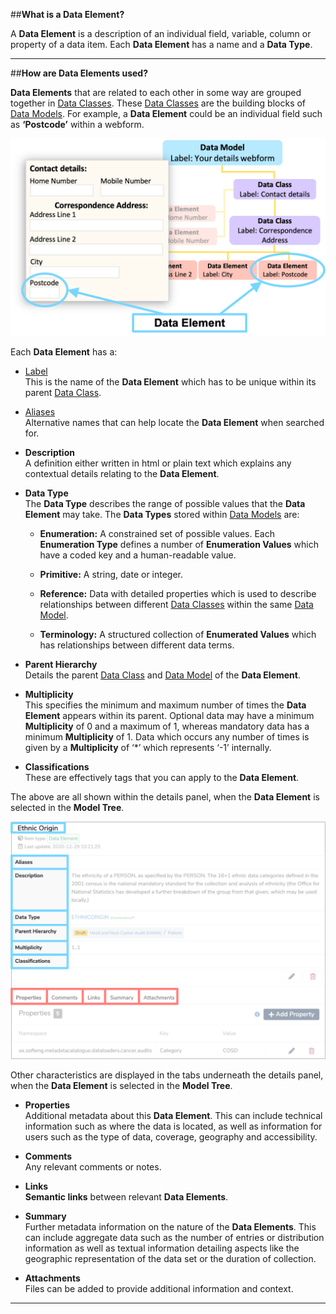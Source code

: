 ##**What is a Data Element?**

A **Data Element** is a description of an individual field, variable, column or property of a data item. Each **Data Element** has a name and a **Data Type**. 


---
##**How are Data Elements used?**

**Data Elements** that are related to each other in some way are grouped together in [Data Classes](../data-class/data-class.md). These [Data Classes](../data-class/data-class.md) are the building blocks of [Data Models](../data-model/data-model.md). For example, a **Data Element** could be an individual field such as **‘Postcode’** within a webform. 

![A webform and Data Model flowchart illustrating an example of a Data Element](data-element-flowchart.png)

Each **Data Element** has a:

* [Label](../label/label.md)  
	This is the name of the **Data Element** which has to be unique within its parent [Data Class](../data-class/data-class.md).

* [Aliases](../aliases/aliases.md)  
	Alternative names that can help locate the **Data Element** when searched for.

* **Description**  
	A definition either written in html or plain text which explains any contextual details relating to the **Data Element**.
	
* **Data Type**  
	The **Data Type** describes the range of possible values that the **Data Element** may take. The **Data Types** stored within [Data Models](../data-model/data-model.md) are: 

	* **Enumeration:** A constrained set of possible values. Each **Enumeration Type** defines a number of **Enumeration Values** which have a coded key and a human-readable value.

	* **Primitive:** A string, date or integer.

	* **Reference:** Data with detailed properties which is used to describe relationships between different [Data Classes](../data-class/data-class.md) within the same [Data Model](../data-model/data-model.md).

	* **Terminology:** A structured collection of **Enumerated Values** which has relationships between different data terms.
	
* **Parent Hierarchy**  
	Details the parent [Data Class](../data-class/data-class.md) and [Data Model](../data-model/data-model.md) of the **Data Element**.
	
* **Multiplicity**  
	This specifies the minimum and maximum number of times the **Data Element** appears within its parent. Optional data may have a minimum **Multiplicity** of 0 and a maximum of 1, whereas mandatory data has a minimum **Multiplicity** of 1. Data which occurs any number of times is given by a **Multiplicity** of ‘*’ which represents ‘-1’ internally.

* **Classifications**  
	These are effectively tags that you can apply to the **Data Element**. 

The above are all shown within the details panel, when the **Data Element** is selected in the **Model Tree**.

![Data Element details panel](data-element-details.png)

Other characteristics are displayed in the tabs underneath the details panel, when the **Data Element** is selected in the **Model Tree**.
	
* **Properties**  
	Additional metadata about this **Data Element**. This can include technical information such as where the data is located, as well as information for users such as the type of data, coverage, geography and accessibility.

* **Comments**  
	Any relevant comments or notes. 

* **Links**  
	**Semantic links** between relevant **Data Elements**.

* **Summary**  
	Further metadata information on the nature of the **Data Elements**. This can include aggregate data such as the number of entries or distribution information as well as textual information detailing aspects like the geographic representation of the data set or the duration of collection. 

* **Attachments**  
	Files can be added to provide additional information and context. 

---

